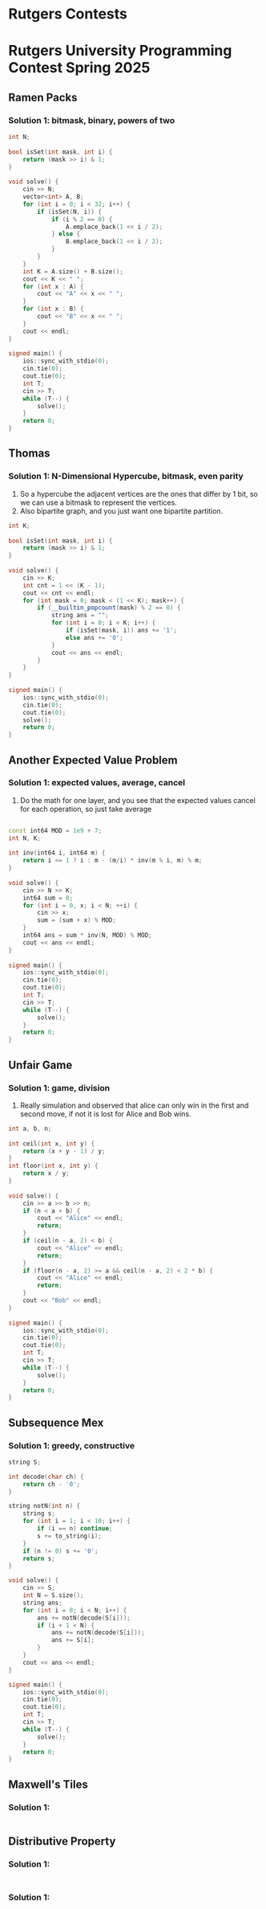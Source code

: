 # Rutgers Contests

# Rutgers University Programming Contest Spring 2025

## Ramen Packs

### Solution 1: bitmask, binary, powers of two

```cpp
int N;
 
bool isSet(int mask, int i) {
    return (mask >> i) & 1;
}
 
void solve() {
    cin >> N;
    vector<int> A, B;
    for (int i = 0; i < 32; i++) {
        if (isSet(N, i)) {
            if (i % 2 == 0) {
                A.emplace_back(1 << i / 2);
            } else {
                B.emplace_back(1 << i / 2);
            }
        }
    }
    int K = A.size() + B.size();
    cout << K << " ";
    for (int x : A) {
        cout << "A" << x << " ";
    }
    for (int x : B) {
        cout << "B" << x << " ";
    }
    cout << endl;
}
 
signed main() {
    ios::sync_with_stdio(0);
    cin.tie(0);
    cout.tie(0);
    int T;
    cin >> T;
    while (T--) {
        solve();
    }
    return 0;
}
```

## Thomas

### Solution 1: N-Dimensional Hypercube, bitmask, even parity

1. So a hypercube the adjacent vertices are the ones that differ by 1 bit, so we can use a bitmask to represent the vertices.
2. Also bipartite graph, and you just want one bipartite partition. 

```cpp
int K;
 
bool isSet(int mask, int i) {
    return (mask >> i) & 1;
}
 
void solve() {
    cin >> K;
    int cnt = 1 << (K - 1);
    cout << cnt << endl;
    for (int mask = 0; mask < (1 << K); mask++) {
        if (__builtin_popcount(mask) % 2 == 0) {
            string ans = "";
            for (int i = 0; i < K; i++) {
                if (isSet(mask, i)) ans += '1';
                else ans += '0';
            }
            cout << ans << endl;
        }
    }
}
 
signed main() {
    ios::sync_with_stdio(0);
    cin.tie(0);
    cout.tie(0);
    solve();
    return 0;
}
```

## Another Expected Value Problem

### Solution 1: expected values, average, cancel

1. Do the math for one layer, and you see that the expected values cancel for each operation, so just take average

```cpp

const int64 MOD = 1e9 + 7;
int N, K;
 
int inv(int64 i, int64 m) {
    return i <= 1 ? i : m - (m/i) * inv(m % i, m) % m;
}
 
void solve() {
    cin >> N >> K;
    int64 sum = 0;
    for (int i = 0, x; i < N; ++i) {
        cin >> x;
        sum = (sum + x) % MOD;
    }
    int64 ans = sum * inv(N, MOD) % MOD;
    cout << ans << endl;
}
 
signed main() {
    ios::sync_with_stdio(0);
    cin.tie(0);
    cout.tie(0);
    int T;
    cin >> T;
    while (T--) {
        solve();
    }
    return 0;
}
```

## Unfair Game

### Solution 1: game, division

1. Really simulation and observed that alice can only win in the first and second move, if not it is lost for Alice and Bob wins.

```cpp
int a, b, n;
 
int ceil(int x, int y) {
    return (x + y - 1) / y;
}
int floor(int x, int y) {
    return x / y;
}
 
void solve() {
    cin >> a >> b >> n;
    if (n < a + b) {
        cout << "Alice" << endl;
        return;
    }
    if (ceil(n - a, 2) < b) {
        cout << "Alice" << endl;
        return;
    }
    if (floor(n - a, 2) >= a && ceil(n - a, 2) < 2 * b) {
        cout << "Alice" << endl;
        return;
    } 
    cout << "Bob" << endl;
}
 
signed main() {
    ios::sync_with_stdio(0);
    cin.tie(0);
    cout.tie(0);
    int T;
    cin >> T;
    while (T--) {
        solve();
    }
    return 0;
}
```

## Subsequence Mex

### Solution 1: greedy, constructive

```cpp
string S;

int decode(char ch) {
    return ch - '0';
}

string notN(int n) {
    string s;
    for (int i = 1; i < 10; i++) {
        if (i == n) continue;
        s += to_string(i);
    }
    if (n != 0) s += '0';
    return s;
}

void solve() {
    cin >> S;
    int N = S.size();
    string ans;
    for (int i = 0; i < N; i++) {
        ans += notN(decode(S[i]));
        if (i + 1 < N) {
            ans += notN(decode(S[i]));
            ans += S[i];
        }
    }
    cout << ans << endl;
}

signed main() {
    ios::sync_with_stdio(0);
    cin.tie(0);
    cout.tie(0);
    int T;
    cin >> T;
    while (T--) {
        solve();
    }
    return 0;
}
```

## Maxwell's Tiles

### Solution 1: 

```cpp

```

## Distributive Property

### Solution 1: 

```cpp

```

## 

### Solution 1: 

```cpp

```